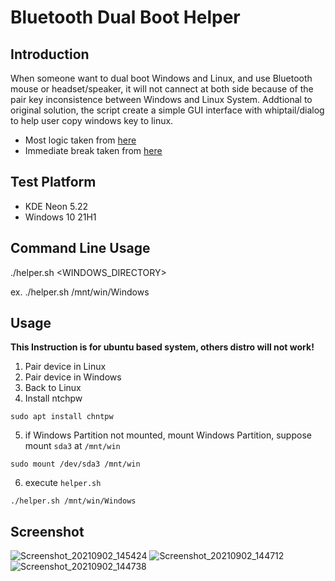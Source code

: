 # Bluetooth Dual Boot Helper
## Introduction
When someone want to dual boot Windows and Linux, and use Bluetooth mouse or headset/speaker, it will not cannect at both side because of the pair key inconsistence between Windows and Linux System. Addtional to original solution, the script create a simple GUI interface with whiptail/dialog to help user copy windows key to linux.

- Most logic taken from [here](https://gist.github.com/madkoding/f3cfd3742546d5c99131fd19ca267fd4)
- Immediate break taken from [here](https://stackoverflow.com/questions/9893667/is-there-a-way-to-write-a-bash-function-which-aborts-the-whole-execution-no-mat)

## Test Platform
- KDE Neon 5.22
- Windows 10 21H1

## Command Line Usage
./helper.sh <WINDOWS_DIRECTORY>

ex. ./helper.sh /mnt/win/Windows

## Usage
**This Instruction is for ubuntu based system, others distro will not work!**
1. Pair device in Linux
2. Pair device in Windows
3. Back to Linux
4. Install ntchpw
  ```
  sudo apt install chntpw
  ```
5. if Windows Partition not mounted, mount Windows Partition, suppose mount `sda3` at `/mnt/win`
  ```
  sudo mount /dev/sda3 /mnt/win
  ```
6. execute `helper.sh`
  ```
  ./helper.sh /mnt/win/Windows
  ```

## Screenshot
![Screenshot_20210902_145424](https://user-images.githubusercontent.com/49529145/131796908-3408a969-4645-453e-8cf4-6c76d71e1762.png)
![Screenshot_20210902_144712](https://user-images.githubusercontent.com/49529145/131796903-4ff7e4f8-6410-46a7-acf8-22966928df7d.png)
![Screenshot_20210902_144738](https://user-images.githubusercontent.com/49529145/131796907-51b835ec-1131-4156-9eec-f209b50b92e8.png)

